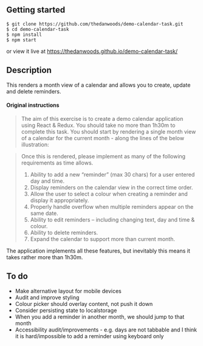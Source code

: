 ## Getting started

```
$ git clone https://github.com/thedanwoods/demo-calendar-task.git
$ cd demo-calendar-task
$ npm install
$ npm start
```
or view it live at https://thedanwoods.github.io/demo-calendar-task/

## Description

This renders a month view of a calendar and allows you to create, update and delete reminders.

#### Original instructions

> The aim of this exercise is to create a demo calendar application using React & Redux. You should take no more than 1h30m to complete this task.
> You should start by rendering a single month view of a calendar for the current month - along the lines of the below illustration:
 
> Once this is rendered, please implement as many of the following requirements as time allows.
> 1)	Ability to add a new “reminder” (max 30 chars) for a user entered day and time. 
> 2)	Display reminders on the calendar view in the correct time order.
> 3)	Allow the user to select a colour when creating a reminder and display it appropriately.
> 4)	Properly handle overflow when multiple reminders appear on the same date.
> 5)	Ability to edit reminders – including changing text, day and time & colour.
> 6)	Ability to delete reminders.
> 7)	Expand the calendar to support more than current month.

The application implements all these features, but inevitably this means it takes rather more than 1h30m.

## To do

  * Make alternative layout for mobile devices
  * Audit and improve styling
  * Colour picker should overlay content, not push it down
  * Consider persisting state to localstorage
  * When you add a reminder in another month, we should jump to that month
  * Accessibility audit/improvements - e.g. days are not tabbable and I think it is hard/impossible to add a reminder using keyboard only
  